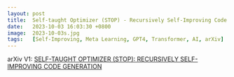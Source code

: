 ```yaml
---
layout: post
title:  Self-taught Optimizer (STOP) - Recursively Self-Improving Code Generation
date:   2023-10-03 16:03:30 +0800
image:  2023-10-03s.jpg
tags:   [Self-Improving, Meta Learning, GPT4, Transformer, AI, arXiv]
---
```


arXiv V1: [SELF-TAUGHT OPTIMIZER (STOP): RECURSIVELY SELF-IMPROVING CODE GENERATION](https://arxiv.org/pdf/2310.02304.pdf)